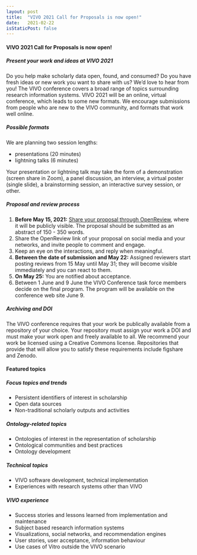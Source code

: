 ```yaml
---
layout: post
title:  "VIVO 2021 Call for Proposals is now open!"
date:   2021-02-22
isStaticPost: false
---
```


#### VIVO 2021 Call for Proposals is now open!
##### Present your work and ideas at VIVO 2021

Do you help make scholarly data open, found, and consumed? Do you have fresh ideas or new work you want to share with us? We’d love to hear from you! The VIVO conference covers a broad range of topics surrounding research information systems. VIVO 2021 will be an online, virtual conference, which leads to some new formats. We encourage submissions from people who are new to the VIVO community, and formats that work well online.

##### Possible formats

We are planning two session lengths:
* presentations (20 minutes)
* lightning talks (6 minutes)

Your presentation or lightning talk may take the form of a demonstration (screen share in Zoom), a panel discussion, an interview, a virtual poster (single slide), a brainstorming session, an interactive survey session, or other.

##### Proposal and review process

1. **Before May 15, 2021:** [Share your proposal through OpenReview](https://openreview.net/group?id=vivoconference.org/VIVO/2021/Conference), where it will be publicly visible. The proposal should be submitted as an abstract of 150 - 350 words.
2. Share the OpenReview link of your proposal on social media and your networks, and invite people to comment and engage.
3. Keep an eye on the interactions, and reply when meaningful.
4. **Between the date of submission and May 22:** Assigned reviewers start posting reviews from 15 May until May 31; they will become visible immediately and you can react to them. 
5. **On May 25:** You are notified about acceptance.
6. Between 1 June and 9 June the VIVO Conference task force members decide on the final program.  The program will be available on the conference web site June 9.

##### Archiving and DOI

The VIVO conference requires that your work be publically available from a repository of your choice.  Your repository must assign your work a DOI and must make your work open and freely available to all.  We recommend your work be licensed using a Creative Commons license. Repositories that provide that will allow you to satisfy these requirements include figshare and Zenodo.

#### Featured topics

#####  Focus topics and trends
* Persistent identifiers of interest in scholarship
* Open data sources
* Non-traditional scholarly outputs and activities

#####  Ontology-related topics
* Ontologies of interest in the representation of scholarship
* Ontological communities and best practices
* Ontology development

##### Technical topics
* VIVO software development, technical implementation
* Experiences with research systems other than VIVO

##### VIVO experience
* Success stories and lessons learned from implementation and maintenance
* Subject based research information systems
* Visualizations, social networks, and recommendation engines
* User stories, user acceptance, information behaviour
* Use cases of Vitro outside the VIVO scenario
